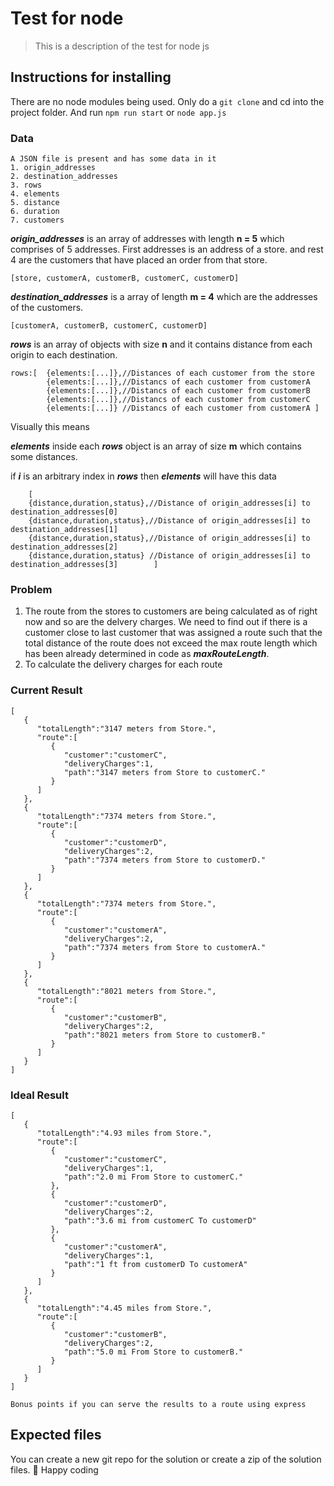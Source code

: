 # Test for node
> This is a description of the test for node js
## Instructions for installing
There are no node modules being used.
Only do a `git clone` and cd into the project folder.
And run `npm run start` or `node app.js`

### Data
	A JSON file is present and has some data in it
	1. origin_addresses
	2. destination_addresses
	3. rows
	4. elements
	5. distance
	6. duration
    7. customers
__*origin_addresses*__ is an array of addresses with length **n = 5** which comprises of 5 addresses. First addresses is an address of a store. and rest 4 are the customers that have placed an order from that store.

	[store, customerA, customerB, customerC, customerD]

__*destination_addresses*__ is a array of length **m = 4** which are the addresses of the customers.

	[customerA, customerB, customerC, customerD]
__*rows*__ is an array of objects with size **n** and it contains distance from each origin to each destination. 

	rows:[	{elements:[...]},//Distances of each customer from the store
	 		{elements:[...]},//Distancs of each customer from customerA
			{elements:[...]},//Distancs of each customer from customerB
			{elements:[...]},//Distancs of each customer from customerC
			{elements:[...]} //Distancs of each customer from customerA	]
Visually this means 


__*elements*__ inside each __*rows*__ object is an array of size **m** which contains some distances.

if __*i*__ is an arbitrary index in __*rows*__ then __*elements*__ will have this data

		[   
		{distance,duration,status},//Distance of origin_addresses[i] to destination_addresses[0]
		{distance,duration,status},//Distance of origin_addresses[i] to destination_addresses[1]
		{distance,duration,status},//Distance of origin_addresses[i] to destination_addresses[2]
		{distance,duration,status} //Distance of origin_addresses[i] to destination_addresses[3]		]

### Problem
1. The route from the stores to customers are being calculated as of right now and so are the delvery charges. We need to find out if there is a customer close to last customer that was assigned a route such that the total distance of the route does not exceed the max route length which has been already determined in code as __*maxRouteLength*__.
2. To calculate the delivery charges for each route

### Current Result

    [
       {
          "totalLength":"3147 meters from Store.",
          "route":[
             {
                "customer":"customerC",
                "deliveryCharges":1,
                "path":"3147 meters from Store to customerC."
             }
          ]
       },
       {
          "totalLength":"7374 meters from Store.",
          "route":[
             {
                "customer":"customerD",
                "deliveryCharges":2,
                "path":"7374 meters from Store to customerD."
             }
          ]
       },
       {
          "totalLength":"7374 meters from Store.",
          "route":[
             {
                "customer":"customerA",
                "deliveryCharges":2,
                "path":"7374 meters from Store to customerA."
             }
          ]
       },
       {
          "totalLength":"8021 meters from Store.",
          "route":[
             {
                "customer":"customerB",
                "deliveryCharges":2,
                "path":"8021 meters from Store to customerB."
             }
          ]
       }
    ]

### Ideal Result

    [
       {
          "totalLength":"4.93 miles from Store.",
          "route":[
             {
                "customer":"customerC",
                "deliveryCharges":1,
                "path":"2.0 mi From Store to customerC."
             },
             {
                "customer":"customerD",
                "deliveryCharges":2,
                "path":"3.6 mi from customerC To customerD"
             },
             {
                "customer":"customerA",
                "deliveryCharges":1,
                "path":"1 ft from customerD To customerA"
             }
          ]
       },
       {
          "totalLength":"4.45 miles from Store.",
          "route":[
             {
                "customer":"customerB",
                "deliveryCharges":2,
                "path":"5.0 mi From Store to customerB."
             }
          ]
       }
    ]

`Bonus points if you can serve the results to a route using express`

## Expected files
You can create a new git repo for the solution or create a zip of the solution files.
:rocket: Happy coding

